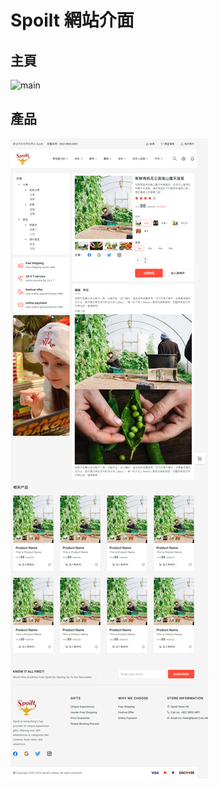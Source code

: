 # Spoilt 網站介面
## 主頁
![main](./client-front-page.png)

## 產品
![product](./client-product-detail.png)

